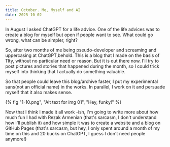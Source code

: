 ```yaml
---
title: October. Me, Myself and AI
date: 2025-10-02
---
```

In August I asked ChatGPT for a life advice. One of the life advices was to create a blog for myself but open if people want to see. What could go wrong, what can be simpler, right? 

So, after two months of me being pseudo-developer and screaming and uppercasing at ChatGPT,behold. This is a blog that I made on the basis of 11ty, without no particular need or reason. But it is out there now. I'll try to post pictures and stories that happened during the month, so I could trick myself into thinking that I actually do something valuable. 

So that people could leave this blog/archive faster, I put my experimental sans(not an official name) in the works. In parallel, I work on it and persuade myself that it also makes sense.

{% fig "1-10.png", "Alt text for img 01", "Hey, funky!" %}

Now that I think I made it all work -ish, I'm going to write more about how much fun I had with Rezak Armenian (that's sarcasm, I don't understand how I'll publish it) and how simple it was to create a website and a blog on GitHub Pages (that's sarcasm, but hey, I only spent around a month of my time on this and 20 bucks on ChatGPT, I guess I don't need people anymore!)